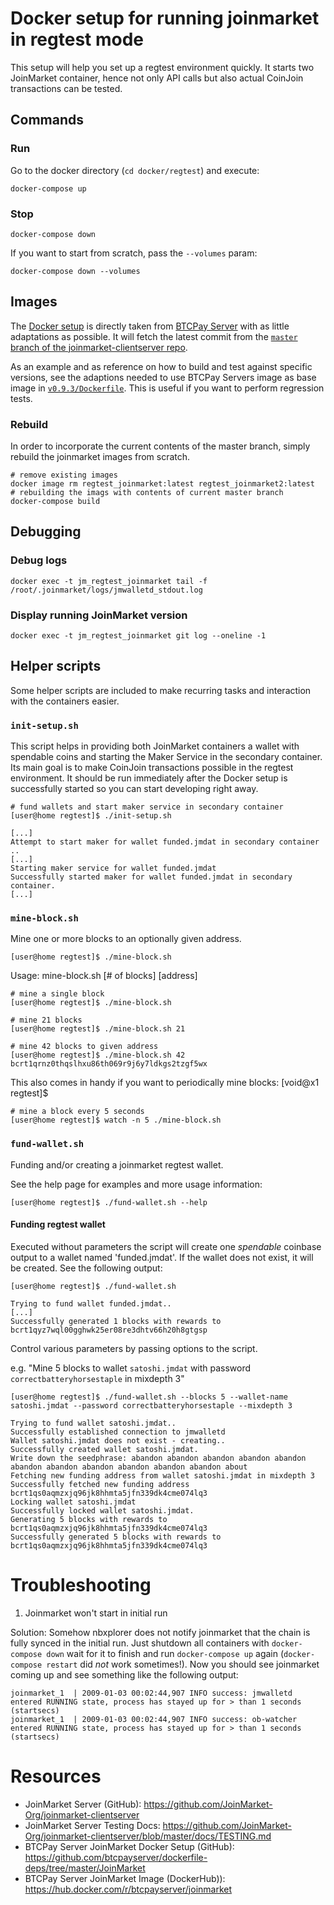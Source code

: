 
# Docker setup for running joinmarket in regtest mode

This setup will help you set up a regtest environment quickly. 
It starts two JoinMarket container, hence not only API calls but also actual CoinJoin transactions can be tested.


## Commands
### Run
Go to the docker directory (`cd docker/regtest`) and execute:

```shell script
docker-compose up
```

### Stop
```shell script
docker-compose down
```

If you want to start from scratch, pass the `--volumes` param:
```shell script
docker-compose down --volumes
```


## Images
The [Docker setup](dockerfile-deps/joinmarket/latest/Dockerfile) is directly taken from [BTCPay Server](https://github.com/btcpayserver/dockerfile-deps/tree/master/JoinMarket) with as little adaptations as possible. It will fetch the latest commit from the [`master` branch of the joinmarket-clientserver repo](https://github.com/JoinMarket-Org/joinmarket-clientserver/tree/master).

As an example and as reference on how to build and test against specific versions, 
see the adaptions needed to use BTCPay Servers image as base image in [`v0.9.3/Dockerfile`](dockerfile-deps/joinmarket/v0.9.3/Dockerfile).
This is useful if you want to perform regression tests.

### Rebuild
In order to incorporate the current contents of the master branch, simply rebuild the joinmarket images from scratch.

```shell script
# remove existing images
docker image rm regtest_joinmarket:latest regtest_joinmarket2:latest
# rebuilding the imags with contents of current master branch
docker-compose build
```


## Debugging
### Debug logs
```shell script
docker exec -t jm_regtest_joinmarket tail -f /root/.joinmarket/logs/jmwalletd_stdout.log
```

### Display running JoinMarket version
```shell script
docker exec -t jm_regtest_joinmarket git log --oneline -1
```


## Helper scripts

Some helper scripts are included to make recurring tasks and interaction with the containers easier.

### `init-setup.sh`
This script helps in providing both JoinMarket containers a wallet with spendable coins and starting the Maker Service in the secondary container.
Its main goal is to make CoinJoin transactions possible in the regtest environment.
It should be run immediately after the Docker setup is successfully started so you can start developing right away.

```shell script
# fund wallets and start maker service in secondary container
[user@home regtest]$ ./init-setup.sh
```
```
[...]
Attempt to start maker for wallet funded.jmdat in secondary container ..
[...]
Starting maker service for wallet funded.jmdat
Successfully started maker for wallet funded.jmdat in secondary container.
[...]
```

### `mine-block.sh`
Mine one or more blocks to an optionally given address.

```shell script
[user@home regtest]$ ./mine-block.sh
```

Usage: mine-block.sh [# of blocks] [address]

```shell script
# mine a single block
[user@home regtest]$ ./mine-block.sh

# mine 21 blocks
[user@home regtest]$ ./mine-block.sh 21

# mine 42 blocks to given address
[user@home regtest]$ ./mine-block.sh 42 bcrt1qrnz0thqslhxu86th069r9j6y7ldkgs2tzgf5wx
```

This also comes in handy if you want to periodically mine blocks:
[void@x1 regtest]$ 
```shell script
# mine a block every 5 seconds
[user@home regtest]$ watch -n 5 ./mine-block.sh
```

### `fund-wallet.sh`
Funding and/or creating a joinmarket regtest wallet.

See the help page for examples and more usage information:
```shell script
[user@home regtest]$ ./fund-wallet.sh --help
```

#### Funding regtest wallet
Executed without parameters the script will create one _spendable_ coinbase output to a wallet named 'funded.jmdat'.
If the wallet does not exist, it will be created. See the following output:

```shell script
[user@home regtest]$ ./fund-wallet.sh
```
```
Trying to fund wallet funded.jmdat..
[...]
Successfully generated 1 blocks with rewards to bcrt1qyz7wql00gghwk25er08re3dhtv66h20h8gtgsp
```


Control various parameters by passing options to the script.

e.g. "Mine 5 blocks to wallet `satoshi.jmdat` with password `correctbatteryhorsestaple` in mixdepth 3"
```shell script
[user@home regtest]$ ./fund-wallet.sh --blocks 5 --wallet-name satoshi.jmdat --password correctbatteryhorsestaple --mixdepth 3
```
```
Trying to fund wallet satoshi.jmdat..
Successfully established connection to jmwalletd
Wallet satoshi.jmdat does not exist - creating..
Successfully created wallet satoshi.jmdat.
Write down the seedphrase: abandon abandon abandon abandon abandon abandon abandon abandon abandon abandon abandon about
Fetching new funding address from wallet satoshi.jmdat in mixdepth 3
Successfully fetched new funding address bcrt1qs0aqmzxjq96jk8hhmta5jfn339dk4cme074lq3
Locking wallet satoshi.jmdat
Successfully locked wallet satoshi.jmdat.
Generating 5 blocks with rewards to bcrt1qs0aqmzxjq96jk8hhmta5jfn339dk4cme074lq3
Successfully generated 5 blocks with rewards to bcrt1qs0aqmzxjq96jk8hhmta5jfn339dk4cme074lq3
```


# Troubleshooting
1. Joinmarket won't start in initial run

Solution: Somehow nbxplorer does not notify joinmarket that the chain is fully synced in the initial run.
Just shutdown all containers with `docker-compose down` wait for it to finish and run `docker-compose up` again (`docker-compose restart` did _not_ work sometimes!). 
Now you should see joinmarket coming up and see something like the following output:
```log
joinmarket_1  | 2009-01-03 00:02:44,907 INFO success: jmwalletd entered RUNNING state, process has stayed up for > than 1 seconds (startsecs)
joinmarket_1  | 2009-01-03 00:02:44,907 INFO success: ob-watcher entered RUNNING state, process has stayed up for > than 1 seconds (startsecs)
```


# Resources
- JoinMarket Server (GitHub): https://github.com/JoinMarket-Org/joinmarket-clientserver
- JoinMarket Server Testing Docs: https://github.com/JoinMarket-Org/joinmarket-clientserver/blob/master/docs/TESTING.md
- BTCPay Server JoinMarket Docker Setup (GitHub): https://github.com/btcpayserver/dockerfile-deps/tree/master/JoinMarket
- BTCPay Server JoinMarket Image (DockerHub)): https://hub.docker.com/r/btcpayserver/joinmarket

